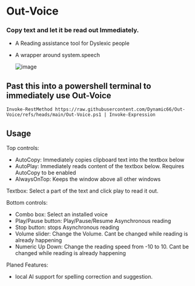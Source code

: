 # Out-Voice

### Copy text and let it be read out Immediately.
- A Reading assistance tool for Dyslexic people
- A wrapper around system.speech

  ![image](https://github.com/user-attachments/assets/61136e0d-e3c6-42a7-b392-8ce7b3079fac)

## Past this into a powershell terminal to immediately use Out-Voice 
  ```
  Invoke-RestMethod https://raw.githubusercontent.com/Dynamic66/Out-Voice/refs/heads/main/Out-Voice.ps1 | Invoke-Expression
  ```

## Usage
Top controls:
- AutoCopy: Immediately copies clipboard text into the textbox below
- AutoPlay: Immediately reads content of the textbox below. Requires AutoCopy to be enabled 
- AlwaysOnTop: Keeps the window above all other windows

Textbox: Select a part of the text and click play to read it out. 

Bottom controls:
- Combo box: Select an installed voice
- Play/Pause button: Play/Pause/Resume Asynchronous reading
- Stop button: stops Asynchronous reading
- Volume slider: Change the Volume. Cant be changed while reading is already happening
- Numeric Up Down: Change the reading speed from -10 to 10. Cant be changed while reading is already happening

Planed Features:
- local AI support for spelling correction and suggestion.
